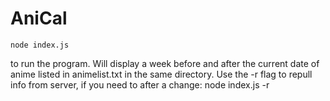 AniCal
======

    node index.js
to run the program. Will display a week before and after the current date of
anime listed in animelist.txt in the same directory.
Use the -r flag to repull info from server, if you need to after a change:
    node index.js -r
